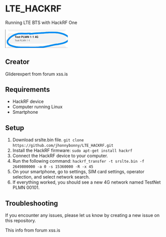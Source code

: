 # LTE_HACKRF
Running LTE BTS with HackRF One
<p align="left">
  <img src="https://github.com/jhonnybonny/just-pic-/raw/main/H_R.png" width="200" />
</p>

## Creator

Gliderexpert from forum xss.is

## Requirements
- HackRF device
- Computer running Linux
- Smartphone

## Setup
1. Download srslte.bin file. `git clone https://github.com/jhonnybonny/LTE_HACKRF.git`
2. Install the HackRF firmware: `sudo apt-get install hackrf`
3. Connect the HackRF device to your computer.
4. Run the following command: `hackrf_transfer -t srslte.bin -f 2649800000 -a 0 -s 15360000 -R -x 45`
5. On your smartphone, go to settings, SIM card settings, operator selection, and select network search.
6. If everything worked, you should see a new 4G network named TestNet PLMN 00101.

## Troubleshooting
If you encounter any issues, please let us know by creating a new issue on this repository.

This info from forum xss.is
